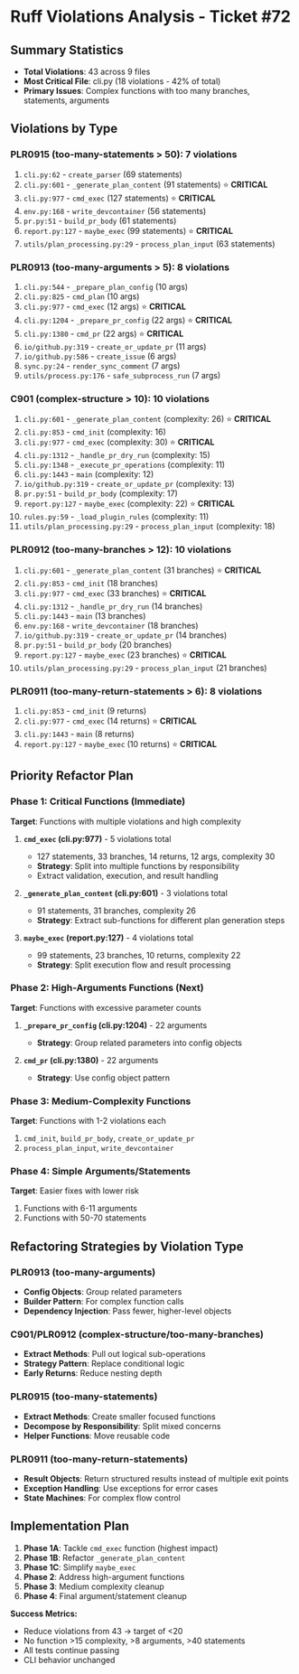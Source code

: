 # Ruff Violations Analysis - Ticket #72

## Summary Statistics
- **Total Violations**: 43 across 9 files
- **Most Critical File**: cli.py (18 violations - 42% of total)
- **Primary Issues**: Complex functions with too many branches, statements, arguments

## Violations by Type

### PLR0915 (too-many-statements > 50): 7 violations
1. `cli.py:62` - `create_parser` (69 statements)
2. `cli.py:601` - `_generate_plan_content` (91 statements) ⭐ **CRITICAL**
3. `cli.py:977` - `cmd_exec` (127 statements) ⭐ **CRITICAL**
4. `env.py:168` - `write_devcontainer` (56 statements)
5. `pr.py:51` - `build_pr_body` (61 statements)
6. `report.py:127` - `maybe_exec` (99 statements) ⭐ **CRITICAL**
7. `utils/plan_processing.py:29` - `process_plan_input` (63 statements)

### PLR0913 (too-many-arguments > 5): 8 violations
1. `cli.py:544` - `_prepare_plan_config` (10 args)
2. `cli.py:825` - `cmd_plan` (10 args)
3. `cli.py:977` - `cmd_exec` (12 args) ⭐ **CRITICAL**
4. `cli.py:1204` - `_prepare_pr_config` (22 args) ⭐ **CRITICAL**
5. `cli.py:1380` - `cmd_pr` (22 args) ⭐ **CRITICAL**
6. `io/github.py:319` - `create_or_update_pr` (11 args)
7. `io/github.py:586` - `create_issue` (6 args)
8. `sync.py:24` - `render_sync_comment` (7 args)
9. `utils/process.py:176` - `safe_subprocess_run` (7 args)

### C901 (complex-structure > 10): 10 violations
1. `cli.py:601` - `_generate_plan_content` (complexity: 26) ⭐ **CRITICAL**
2. `cli.py:853` - `cmd_init` (complexity: 16)
3. `cli.py:977` - `cmd_exec` (complexity: 30) ⭐ **CRITICAL**
4. `cli.py:1312` - `_handle_pr_dry_run` (complexity: 15)
5. `cli.py:1348` - `_execute_pr_operations` (complexity: 11)
6. `cli.py:1443` - `main` (complexity: 12)
7. `io/github.py:319` - `create_or_update_pr` (complexity: 13)
8. `pr.py:51` - `build_pr_body` (complexity: 17)
9. `report.py:127` - `maybe_exec` (complexity: 22) ⭐ **CRITICAL**
10. `rules.py:59` - `_load_plugin_rules` (complexity: 11)
11. `utils/plan_processing.py:29` - `process_plan_input` (complexity: 18)

### PLR0912 (too-many-branches > 12): 10 violations
1. `cli.py:601` - `_generate_plan_content` (31 branches) ⭐ **CRITICAL**
2. `cli.py:853` - `cmd_init` (18 branches)
3. `cli.py:977` - `cmd_exec` (33 branches) ⭐ **CRITICAL**
4. `cli.py:1312` - `_handle_pr_dry_run` (14 branches)
5. `cli.py:1443` - `main` (13 branches)
6. `env.py:168` - `write_devcontainer` (18 branches)
7. `io/github.py:319` - `create_or_update_pr` (14 branches)
8. `pr.py:51` - `build_pr_body` (20 branches)
9. `report.py:127` - `maybe_exec` (23 branches) ⭐ **CRITICAL**
10. `utils/plan_processing.py:29` - `process_plan_input` (21 branches)

### PLR0911 (too-many-return-statements > 6): 8 violations
1. `cli.py:853` - `cmd_init` (9 returns)
2. `cli.py:977` - `cmd_exec` (14 returns) ⭐ **CRITICAL**
3. `cli.py:1443` - `main` (8 returns)
4. `report.py:127` - `maybe_exec` (10 returns) ⭐ **CRITICAL**

## Priority Refactor Plan

### Phase 1: Critical Functions (Immediate)
**Target**: Functions with multiple violations and high complexity

1. **`cmd_exec` (cli.py:977)** - 5 violations total
   - 127 statements, 33 branches, 14 returns, 12 args, complexity 30
   - **Strategy**: Split into multiple functions by responsibility
   - Extract validation, execution, and result handling

2. **`_generate_plan_content` (cli.py:601)** - 3 violations total
   - 91 statements, 31 branches, complexity 26
   - **Strategy**: Extract sub-functions for different plan generation steps

3. **`maybe_exec` (report.py:127)** - 4 violations total
   - 99 statements, 23 branches, 10 returns, complexity 22
   - **Strategy**: Split execution flow and result processing

### Phase 2: High-Arguments Functions (Next)
**Target**: Functions with excessive parameter counts

1. **`_prepare_pr_config` (cli.py:1204)** - 22 arguments
   - **Strategy**: Group related parameters into config objects

2. **`cmd_pr` (cli.py:1380)** - 22 arguments
   - **Strategy**: Use config object pattern

### Phase 3: Medium-Complexity Functions
**Target**: Functions with 1-2 violations each

1. `cmd_init`, `build_pr_body`, `create_or_update_pr`
2. `process_plan_input`, `write_devcontainer`

### Phase 4: Simple Arguments/Statements
**Target**: Easier fixes with lower risk

1. Functions with 6-11 arguments
2. Functions with 50-70 statements

## Refactoring Strategies by Violation Type

### PLR0913 (too-many-arguments)
- **Config Objects**: Group related parameters
- **Builder Pattern**: For complex function calls
- **Dependency Injection**: Pass fewer, higher-level objects

### C901/PLR0912 (complex-structure/too-many-branches)
- **Extract Methods**: Pull out logical sub-operations
- **Strategy Pattern**: Replace conditional logic
- **Early Returns**: Reduce nesting depth

### PLR0915 (too-many-statements)
- **Extract Methods**: Create smaller focused functions
- **Decompose by Responsibility**: Split mixed concerns
- **Helper Functions**: Move reusable code

### PLR0911 (too-many-return-statements)
- **Result Objects**: Return structured results instead of multiple exit points
- **Exception Handling**: Use exceptions for error cases
- **State Machines**: For complex flow control

## Implementation Plan

1. **Phase 1A**: Tackle `cmd_exec` function (highest impact)
2. **Phase 1B**: Refactor `_generate_plan_content`
3. **Phase 1C**: Simplify `maybe_exec`
4. **Phase 2**: Address high-argument functions
5. **Phase 3**: Medium complexity cleanup
6. **Phase 4**: Final argument/statement cleanup

**Success Metrics:**
- Reduce violations from 43 → target of <20
- No function >15 complexity, >8 arguments, >40 statements
- All tests continue passing
- CLI behavior unchanged
